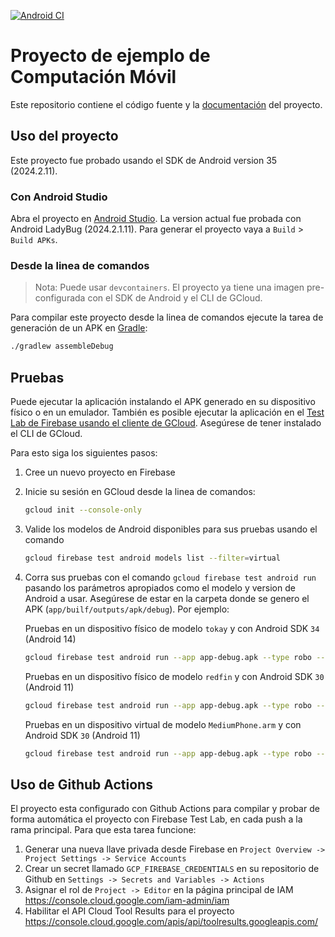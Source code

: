 [![Android CI](https://github.com/android-fis-uan/android-sample-project/actions/workflows/android.yml/badge.svg)](https://github.com/android-fis-uan/android-sample-project/actions/workflows/android.yml)

# Proyecto de ejemplo de Computación Móvil

Este repositorio contiene el código fuente y la [documentación](docs) del proyecto.

## Uso del proyecto

Este proyecto fue probado usando el SDK de Android version 35 (2024.2.11).

### Con Android Studio

Abra el proyecto en [Android Studio](https://developer.android.com/studio). La version actual fue probada con Android LadyBug (2024.2.1.11). Para generar el proyecto vaya a `Build` > `Build APKs`.

### Desde la linea de comandos

> Nota: Puede usar `devcontainers`. El proyecto ya tiene una imagen pre-configurada con el SDK de Android y el CLI de GCloud.

Para compilar este proyecto desde la linea de comandos ejecute la tarea de generación de un APK en [Gradle](https://developer.android.com/build/building-cmdline):

```bash
./gradlew assembleDebug
```

## Pruebas

Puede ejecutar la aplicación instalando el APK generado en su dispositivo físico o en un emulador. También es posible ejecutar la aplicación en el [Test Lab de Firebase usando el cliente de GCloud](https://firebase.google.com/docs/test-lab/android/command-line?authuser=0&hl=en). Asegúrese de tener instalado el CLI de GCloud.

Para esto siga los siguientes pasos:

1. Cree un nuevo proyecto en Firebase

1. Inicie su sesión en GCloud desde la linea de comandos:

   ```bash
   gcloud init --console-only
   ```

1. Valide los modelos de Android disponibles para sus pruebas usando el comando

   ```bash
   gcloud firebase test android models list --filter=virtual
   ```

1. Corra sus pruebas con el comando ```gcloud firebase test android run``` pasando los parámetros apropiados como el modelo y version de Android a usar. Asegúrese de estar en la carpeta donde se genero el APK (`app/builf/outputs/apk/debug`). Por ejemplo:
   
   Pruebas en un dispositivo físico de modelo `tokay` y con Android SDK `34` (Android 14)

   ```bash
   gcloud firebase test android run --app app-debug.apk --type robo --device model=tokay,version=34,locale=en,orientation=portrait
   ```

   Pruebas en un dispositivo físico de modelo `redfin` y con Android SDK `30` (Android 11)

   ```bash
   gcloud firebase test android run --app app-debug.apk --type robo --device model=redfin,version=30,locale=en,orientation=portrait
   ```

   Pruebas en un dispositivo virtual de modelo `MediumPhone.arm` y con Android SDK `30` (Android 11) 

   ```bash
   gcloud firebase test android run --app app-debug.apk --type robo --device model=MediumPhone.arm,version=30,locale=en,orientation=portrait
   ```

## Uso de Github Actions

El proyecto esta configurado con Github Actions para compilar y probar de forma automática el proyecto con Firebase Test Lab, en cada push a la rama principal. Para que esta tarea funcione:

1. Generar una nueva llave privada desde Firebase en `Project Overview -> Project Settings -> Service Accounts` 
1. Crear un secret llamado `GCP_FIREBASE_CREDENTIALS` en su repositorio de Github en `Settings -> Secrets and Variables -> Actions`
1. Asignar el rol de `Project -> Editor` en la página principal de IAM  https://console.cloud.google.com/iam-admin/iam
1. Habilitar el API Cloud Tool Results para el proyecto https://console.cloud.google.com/apis/api/toolresults.googleapis.com/
